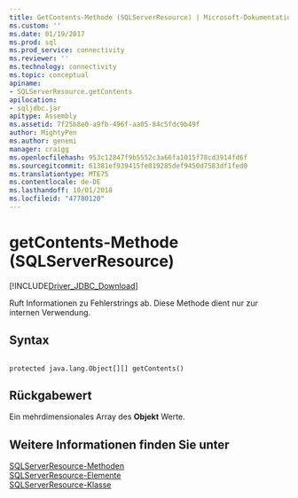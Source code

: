 ```yaml
---
title: GetContents-Methode (SQLServerResource) | Microsoft-Dokumentation
ms.custom: ''
ms.date: 01/19/2017
ms.prod: sql
ms.prod_service: connectivity
ms.reviewer: ''
ms.technology: connectivity
ms.topic: conceptual
apiname:
- SQLServerResource.getContents
apilocation:
- sqljdbc.jar
apitype: Assembly
ms.assetid: 7f25b8e0-a9fb-496f-aa05-84c5fdc9b49f
author: MightyPen
ms.author: genemi
manager: craigg
ms.openlocfilehash: 953c12847f9b5552c3a66fa1015f78cd3914fd6f
ms.sourcegitcommit: 61381ef939415fe019285def9450d7583df1fed0
ms.translationtype: MTE75
ms.contentlocale: de-DE
ms.lasthandoff: 10/01/2018
ms.locfileid: "47780120"
---
```

# <a name="getcontents-method-sqlserverresource"></a>getContents-Methode (SQLServerResource)
[!INCLUDE[Driver_JDBC_Download](../../../includes/driver_jdbc_download.md)]

  Ruft Informationen zu Fehlerstrings ab. Diese Methode dient nur zur internen Verwendung.  
  
## <a name="syntax"></a>Syntax  
  
```  
  
protected java.lang.Object[][] getContents()  
```  
  
## <a name="return-value"></a>Rückgabewert  
 Ein mehrdimensionales Array des **Objekt** Werte.  
  
## <a name="see-also"></a>Weitere Informationen finden Sie unter  
 [SQLServerResource-Methoden](../../../connect/jdbc/reference/sqlserverresource-methods.md)   
 [SQLServerResource-Elemente](../../../connect/jdbc/reference/sqlserverresource-members.md)   
 [SQLServerResource-Klasse](../../../connect/jdbc/reference/sqlserverresource-class.md)  
  
  
